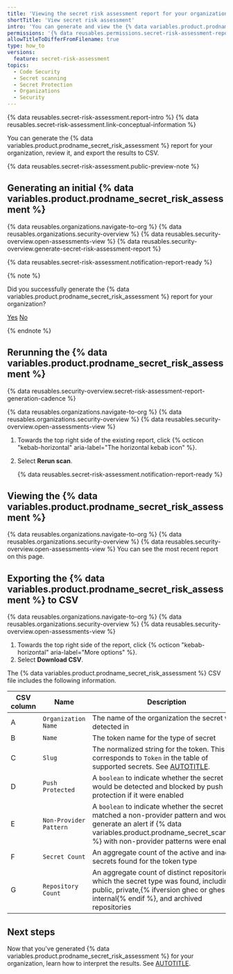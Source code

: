 ```yaml
---
title: 'Viewing the secret risk assessment report for your organization'
shortTitle: 'View secret risk assessment'
intro: 'You can generate and view the {% data variables.product.prodname_secret_risk_assessment %} report for your organization from the "Security" tab.'
permissions: '{% data reusables.permissions.secret-risk-assessment-report-generation %}'
allowTitleToDifferFromFilename: true
type: how_to
versions:
  feature: secret-risk-assessment
topics:
  - Code Security
  - Secret scanning
  - Secret Protection
  - Organizations
  - Security
---
```


{% data reusables.secret-risk-assessment.report-intro %} {% data reusables.secret-risk-assessment.link-conceptual-information %}

You can generate the {% data variables.product.prodname_secret_risk_assessment %} report for your organization, review it, and export the results to CSV.

{% data reusables.secret-risk-assessment.public-preview-note %}

## Generating an initial {% data variables.product.prodname_secret_risk_assessment %}

{% data reusables.organizations.navigate-to-org %}
{% data reusables.organizations.security-overview %}
{% data reusables.security-overview.open-assessments-view %}
{% data reusables.security-overview.generate-secret-risk-assessment-report %}

{% data reusables.secret-risk-assessment.notification-report-ready %}

{% note %}

Did you successfully generate the {% data variables.product.prodname_secret_risk_assessment %} report for your organization?

<a href="https://docs.github.io/success-test/yes.html" target="_blank" class="btn btn-outline mt-3 mr-3 no-underline"><span>Yes</span></a>  <a href="https://docs.github.io/success-test/no.html" target="_blank" class="btn btn-outline mt-3 mr-3 no-underline"><span>No</span></a>

{% endnote %}

## Rerunning the {% data variables.product.prodname_secret_risk_assessment %}

{% data reusables.security-overview.secret-risk-assessment-report-generation-cadence %}

{% data reusables.organizations.navigate-to-org %}
{% data reusables.organizations.security-overview %}
{% data reusables.security-overview.open-assessments-view %}
1. Towards the top right side of the existing report, click {% octicon "kebab-horizontal" aria-label="The horizontal kebab icon" %}.
1. Select **Rerun scan**.

    {% data reusables.secret-risk-assessment.notification-report-ready %}

## Viewing the {% data variables.product.prodname_secret_risk_assessment %}

{% data reusables.organizations.navigate-to-org %}
{% data reusables.organizations.security-overview %}
{% data reusables.security-overview.open-assessments-view %} You can see the most recent report on this page.

## Exporting the {% data variables.product.prodname_secret_risk_assessment %} to CSV

{% data reusables.organizations.navigate-to-org %}
{% data reusables.organizations.security-overview %}
{% data reusables.security-overview.open-assessments-view %}
1. Towards the top right side of the report, click {% octicon "kebab-horizontal" aria-label="More options" %}.
1. Select **Download CSV**.

The {% data variables.product.prodname_secret_risk_assessment %} CSV file includes the following information.

| CSV column | Name                   | Description                                               |
| ---------- | ---------------------- | --------------------------------------------------------- |
| A          | `Organization Name`    | The name of the organization the secret was detected in |
| B          | `Name`                 | The token name for the type of secret |
| C          | `Slug`                 | The normalized string for the token. This corresponds to `Token` in the table of supported secrets. See [AUTOTITLE](/code-security/secret-scanning/introduction/supported-secret-scanning-patterns#supported-secrets). |
| D          | `Push Protected`       | A `boolean` to indicate whether the secret would be detected and blocked by push protection if it were enabled |
| E          | `Non-Provider Pattern` | A `boolean` to indicate whether the secret matched a non-provider pattern and would generate an alert if {% data variables.product.prodname_secret_scanning %} with non-provider patterns were enabled |
| F          | `Secret Count`         | An aggregate count of the active and inactive secrets found for the token type |
| G          | `Repository Count`         | An aggregate count of distinct repositories in which the secret type was found, including public, private,{% ifversion ghec or ghes %} internal{% endif %}, and archived repositories |

## Next steps

Now that you've generated {% data variables.product.prodname_secret_risk_assessment %} for your organization, learn how to interpret the results. See [AUTOTITLE](/code-security/securing-your-organization/understanding-your-organizations-exposure-to-leaked-secrets/interpreting-secret-risk-assessment-results).
